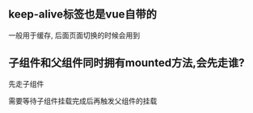 
## keep-alive标签也是vue自带的

一般用于缓存, 后面页面切换的时候会用到

## 子组件和父组件同时拥有mounted方法,会先走谁?

先走子组件

需要等待子组件挂载完成后再触发父组件的挂载